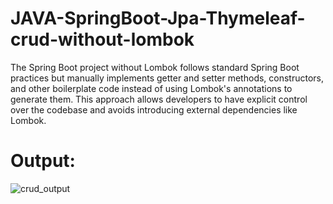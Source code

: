 # JAVA-SpringBoot-Jpa-Thymeleaf-crud-without-lombok
The Spring Boot project without Lombok follows standard Spring Boot practices but manually implements getter and setter methods, constructors, and other boilerplate code instead of using Lombok's annotations to generate them. This approach allows developers to have explicit control over the codebase and avoids introducing external dependencies like Lombok.

# Output:
![crud_output](https://github.com/AurosoftTechnologies/JAVA-SpringBoot-Jpa-Thymeleaf-crud-without-lombok/assets/138660056/da1e62b0-5b8f-4b6f-abb9-fe0cd280e1fa)
